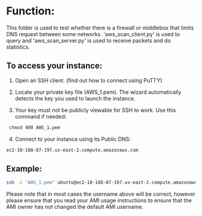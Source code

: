# Function:

This folder is used to test whether there is a firewall or middlebox that limits DNS request between some networks. 'aws_scan_client.py' is used to query and 'aws_scan_server.py' is used to receive packets and do statistics.

##  To access your instance:

1. Open an SSH client. (find out how to connect using PuTTY)


2. Locate your private key file (AWS_1.pem). The wizard automatically detects the key you used to launch the instance.


3. Your key must not be publicly viewable for SSH to work. Use this command if needed:

```bash
 chmod 400 AWS_1.pem
```

4. Connect to your instance using its Public DNS:

```bash 
ec2-18-188-87-197.us-east-2.compute.amazonaws.com
```

## Example:

```bash
ssh -i "AWS_1.pem" ubuntu@ec2-18-188-87-197.us-east-2.compute.amazonaws.com
```

Please note that in most cases the username above will be correct, however please ensure that you read your AMI usage instructions to ensure that the AMI owner has not changed the default AMI username.